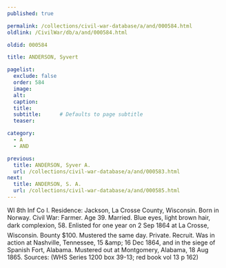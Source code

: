 ```yaml
---
published: true

permalink: /collections/civil-war-database/a/and/000584.html
oldlink: /CivilWar/db/a/and/000584.html

oldid: 000584

title: ANDERSON, Syvert

pagelist:
  exclude: false
  order: 584
  image: 
  alt:
  caption:
  title:
  subtitle:      # Defaults to page subtitle
  teaser:

category: 
  - A 
  - AND

previous:
  title: ANDERSON, Syver A.
  url: /collections/civil-war-database/a/and/000583.html  
next:
  title: ANDERSON, S. A.
  url: /collections/civil-war-database/a/and/000585.html   
---
```

WI 8th Inf Co I. Residence: Jackson, La Crosse County, Wisconsin. Born in Norway. Civil War: Farmer. Age 39. Married. Blue eyes, light brown hair, dark complexion, 5&#146;8&#148;. Enlisted for one year on 2 Sep 1864 at La Crosse, Wisconsin. Bounty $100. Mustered the same day. Private. Recruit. Was in action at Nashville, Tennessee, 15 &amp;amp; 16 Dec 1864, and in the siege of Spanish Fort, Alabama. Mustered out at Montgomery, Alabama, 18 Aug 1865. Sources: (WHS Series 1200 box 39-13; red book vol 13 p 162)